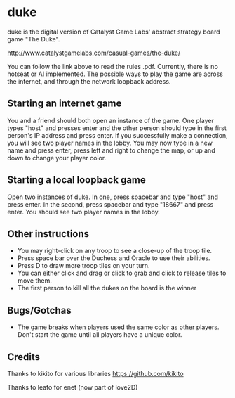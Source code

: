duke
====

duke is the digital version of Catalyst Game Labs' abstract strategy board game "The Duke".

http://www.catalystgamelabs.com/casual-games/the-duke/

You can follow the link above to read the rules .pdf. Currently, there is no hotseat or AI implemented. The possible ways to play the game are across the internet, and through the network loopback address.

Starting an internet game
-------------------------

You and a friend should both open an instance of the game. One player types "host" and presses enter and the other person should type in the first person's IP address and press enter. If you successfully make a connection, you will see two player names in the lobby.
You may now type in a new name and press enter, press left and right to change the map, or up and down to change your player color.

Starting a local loopback game
------------------------------

Open two instances of duke. In one, press spacebar and type "host" and press enter. In the second, press spacebar and type "18667" and press enter. You should see two player names in the lobby.

Other instructions
------------------

* You may right-click on any troop to see a close-up of the troop tile.
* Press space bar over the Duchess and Oracle to use their abilities.
* Press D to draw more troop tiles on your turn.
* You can either click and drag or click to grab and click to release tiles to move them.
* The first person to kill all the dukes on the board is the winner

Bugs/Gotchas
------------

* The game breaks when players used the same color as other players. Don't start the game until all players have a unique color.

Credits
-------

Thanks to kikito for various libraries
https://github.com/kikito

Thanks to leafo for enet (now part of love2D)


